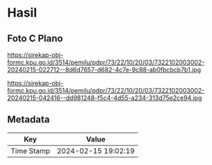 # Hasil

## Foto C Plano

https://sirekap-obj-formc.kpu.go.id/3514/pemilu/pdpr/73/22/10/20/03/7322102003002-20240215-022712--8d6d7657-d682-4c7e-9c88-ab0fbcbcb7b1.jpg

https://sirekap-obj-formc.kpu.go.id/3514/pemilu/pdpr/73/22/10/20/03/7322102003002-20240215-042416--dd981248-f5c4-4d55-a234-313d75e2ce94.jpg


## Metadata

| Key        | Value               |
| ---------- | ------------------- |
| Time Stamp | 2024-02-15 19:02:19 |



